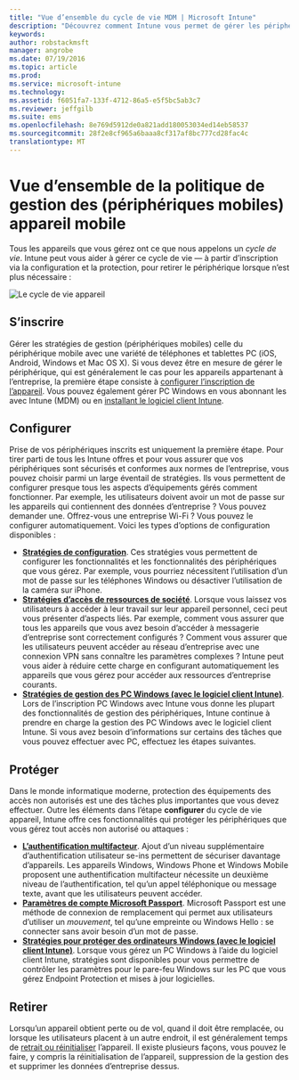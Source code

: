 ```yaml
---
title: "Vue d’ensemble du cycle de vie MDM | Microsoft Intune"
description: "Découvrez comment Intune vous permet de gérer les périphériques dans son cycle de vie — à partir d’inscription, grâce à la configuration, déclassement éventuelle."
keywords: 
author: robstackmsft
manager: angrobe
ms.date: 07/19/2016
ms.topic: article
ms.prod: 
ms.service: microsoft-intune
ms.technology: 
ms.assetid: f6051fa7-133f-4712-86a5-e5f5bc5ab3c7
ms.reviewer: jeffgilb
ms.suite: ems
ms.openlocfilehash: 8e769d5912de0a821add180053034ed14eb58537
ms.sourcegitcommit: 28f2e8cf965a6baaa8cf317af8bc777cd28fac4c
translationtype: MT
---
```

# Vue d’ensemble de la politique de gestion des (périphériques mobiles) appareil mobile

Tous les appareils que vous gérez ont ce que nous appelons un *cycle de vie*. Intune peut vous aider à gérer ce cycle de vie — à partir d’inscription via la configuration et la protection, pour retirer le périphérique lorsque n’est plus nécessaire :

![Le cycle de vie appareil](./media/device-lifecycle.png "the Intune device lifecycle")

## S’inscrire
Gérer les stratégies de gestion (périphériques mobiles) celle du périphérique mobile avec une variété de téléphones et tablettes PC (iOS, Android, Windows et Mac OS X). Si vous devez être en mesure de gérer le périphérique, qui est généralement le cas pour les appareils appartenant à l’entreprise, la première étape consiste à [configurer l’inscription de l’appareil](enroll-devices-in-microsoft-intune.md). Vous pouvez également gérer PC Windows en vous abonnant les avec Intune (MDM) ou en [installant le logiciel client Intune](manage-windows-pcs-with-microsoft-intune.md).

## Configurer
Prise de vos périphériques inscrits est uniquement la première étape. Pour tirer parti de tous les Intune offres et pour vous assurer que vos périphériques sont sécurisés et conformes aux normes de l’entreprise, vous pouvez choisir parmi un large éventail de stratégies. Ils vous permettent de configurer presque tous les aspects d’équipements gérés comment fonctionner. Par exemple, les utilisateurs doivent avoir un mot de passe sur les appareils qui contiennent des données d’entreprise ? Vous pouvez demander une. Offrez-vous une entreprise Wi-Fi ? Vous pouvez le configurer automatiquement. Voici les types d’options de configuration disponibles :

- [**Stratégies de configuration**](manage-settings-and-features-on-your-devices-with-microsoft-intune-policies.md). Ces stratégies vous permettent de configurer les fonctionnalités et les fonctionnalités des périphériques que vous gérez. Par exemple, vous pourriez nécessitent l’utilisation d’un mot de passe sur les téléphones Windows ou désactiver l’utilisation de la caméra sur iPhone.
- [**Stratégies d’accès de ressources de société**](enable-access-to-company-resources-with-microsoft-intune.md). Lorsque vous laissez vos utilisateurs à accéder à leur travail sur leur appareil personnel, ceci peut vous présenter d’aspects liés. Par exemple, comment vous assurer que tous les appareils que vous avez besoin d’accéder à messagerie d’entreprise sont correctement configurés ? Comment vous assurer que les utilisateurs peuvent accéder au réseau d’entreprise avec une connexion VPN sans connaître les paramètres complexes ? Intune peut vous aider à réduire cette charge en configurant automatiquement les appareils que vous gérez pour accéder aux ressources d’entreprise courants.
- [**Stratégies de gestion des PC Windows (avec le logiciel client Intune)**](common-windows-pc-management-tasks-with-the-microsoft-intune-computer-client.md). Lors de l’inscription PC Windows avec Intune vous donne les plupart des fonctionnalités de gestion des périphériques, Intune continue à prendre en charge la gestion des PC Windows avec le logiciel client Intune. Si vous avez besoin d’informations sur certains des tâches que vous pouvez effectuer avec PC, effectuez les étapes suivantes.

## Protéger
Dans le monde informatique moderne, protection des équipements des accès non autorisés est une des tâches plus importantes que vous devez effectuer. Outre les éléments dans l’étape **configurer** du cycle de vie appareil, Intune offre ces fonctionnalités qui protéger les périphériques que vous gérez tout accès non autorisé ou attaques :
- [**L’authentification multifacteur**](protect-windows-devices-with-multi-factor-authentication.md). Ajout d’un niveau supplémentaire d’authentification utilisateur se-ins permettent de sécuriser davantage d’appareils. Les appareils Windows, Windows Phone et Windows Mobile proposent une authentification multifacteur nécessite un deuxième niveau de l’authentification, tel qu’un appel téléphonique ou message texte, avant que les utilisateurs peuvent accéder.
- [**Paramètres de compte Microsoft Passport**](control-microsoft-passport-settings-on-devices-with-microsoft-intune.md). Microsoft Passport est une méthode de connexion de remplacement qui permet aux utilisateurs d’utiliser un *mouvement*, tel qu’une empreinte ou Windows Hello : se connecter sans avoir besoin d’un mot de passe.
- [**Stratégies pour protéger des ordinateurs Windows (avec le logiciel client Intune)**](policies-to-protect-windows-pcs-in-microsoft-intune.md). Lorsque vous gérez un PC Windows à l’aide du logiciel client Intune, stratégies sont disponibles pour vous permettre de contrôler les paramètres pour le pare-feu Windows sur les PC que vous gérez Endpoint Protection et mises à jour logicielles.

## Retirer
Lorsqu’un appareil obtient perte ou de vol, quand il doit être remplacée, ou lorsque les utilisateurs placent à un autre endroit, il est généralement temps de [retrait ou réinitialiser](use-remote-wipe-to-help-protect-data-using-microsoft-intune.md) l’appareil. Il existe plusieurs façons, vous pouvez le faire, y compris la réinitialisation de l’appareil, suppression de la gestion des et supprimer les données d’entreprise dessus.
